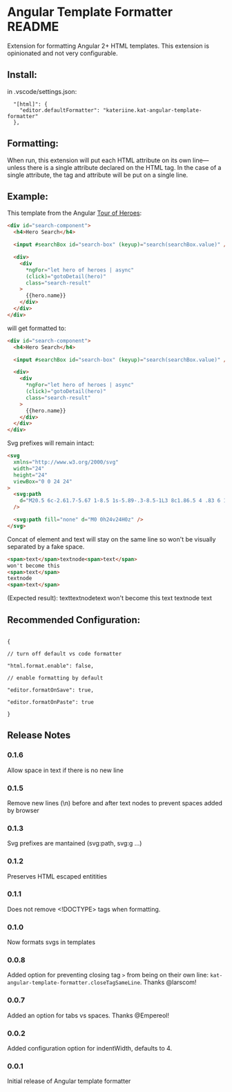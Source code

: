 # Angular Template Formatter README

Extension for formatting Angular 2+ HTML templates. This extension is opinionated and not very configurable.

## Install:

in .vscode/settings.json:

```
  "[html]": {
    "editor.defaultFormatter": "kateriine.kat-angular-template-formatter"
  },
```

## Formatting:

When run, this extension will put each HTML attribute on its own line—unless there is a single attribute declared on the HTML tag. In the case of a single attribute, the tag and attribute will be put on a single line.

## Example:

This template from the Angular [Tour of Heroes](https://github.com/johnpapa/angular-tour-of-heroes/blob/master/src/app/hero-search.component.html):

```html
<div id="search-component">
  <h4>Hero Search</h4>

  <input #searchBox id="search-box" (keyup)="search(searchBox.value)" />

  <div>
    <div
      *ngFor="let hero of heroes | async"
      (click)="gotoDetail(hero)"
      class="search-result"
    >
      {{hero.name}}
    </div>
  </div>
</div>
```

will get formatted to:

```html
<div id="search-component">
  <h4>Hero Search</h4>

  <input #searchBox id="search-box" (keyup)="search(searchBox.value)" />

  <div>
    <div
      *ngFor="let hero of heroes | async"
      (click)="gotoDetail(hero)"
      class="search-result"
    >
      {{hero.name}}
    </div>
  </div>
</div>
```

Svg prefixes will remain intact:

```html
<svg
  xmlns="http://www.w3.org/2000/svg"
  width="24"
  height="24"
  viewBox="0 0 24 24"
>
  <svg:path
    d="M20.5 6c-2.61.7-5.67 1-8.5 1s-5.89-.3-8.5-1L3 8c1.86.5 4 .83 6 1v13h2v-6h2v6h2V9c2-.17 4.14-.5 6-1l-.5-2zM12 6c1.1 0 2-.9 2-2s-.9-2-2-2-2 .9-2 2 .9 2 2 2z"
  />

  <svg:path fill="none" d="M0 0h24v24H0z" />
</svg>
```

Concat of element and text will stay on the same line so won't be visually separated by a fake space.

```html
<span>text</span>textnode<span>text</span>
won't become this
<span>text</span>
textnode
<span>text</span>
```

(Expected result):
<span>text</span>textnode<span>text</span>
won't become this
<span>text</span> textnode <span>text</span>

## Recommended Configuration:

```

{

// turn off default vs code formatter

"html.format.enable": false,

// enable formatting by default

"editor.formatOnSave": true,

"editor.formatOnPaste": true

}

```

## Release Notes

### 0.1.6

Allow space in text if there is no new line

### 0.1.5

Remove new lines (\n) before and after text nodes to prevent spaces added by browser

### 0.1.3

Svg prefixes are mantained (svg:path, svg:g ...)

### 0.1.2

Preserves HTML escaped entitities

### 0.1.1

Does not remove <!DOCTYPE> tags when formatting.

### 0.1.0

Now formats svgs in templates

### 0.0.8

Added option for preventing closing tag `>` from being on their own line: `kat-angular-template-formatter.closeTagSameLine`. Thanks @larscom!

### 0.0.7

Added an option for tabs vs spaces. Thanks @Empereol!

### 0.0.2

Added configuration option for indentWidth, defaults to 4.

### 0.0.1

Initial release of Angular template formatter
